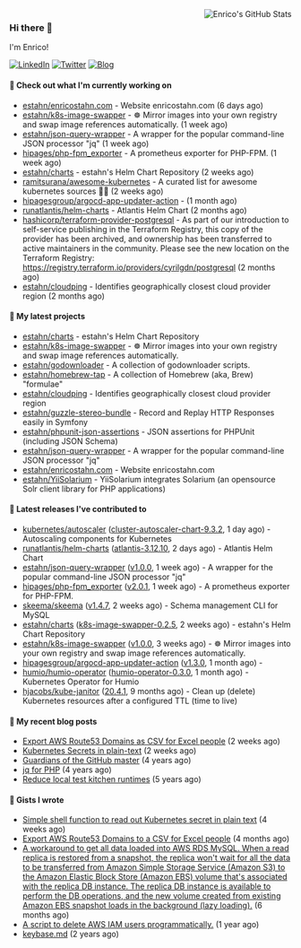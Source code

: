 <img alt="Enrico's GitHub Stats" align="right" src="https://github-readme-stats.vercel.app/api?username=estahn&show_icons=true&theme=default&hide_title=true" />

### Hi there 👋

I'm Enrico!

<a href="https://linkedin.com/in/enricostahn"><img src="https://img.shields.io/badge/LinkedIn--_.svg?style=social&logo=linkedin" alt="LinkedIn"></a>
<a href="http://twitter.com/estahn"><img src="https://img.shields.io/badge/Twitter--_.svg?style=social&logo=twitter" alt="Twitter"></a>
<a href="https://enricotahn.com"><img src="https://img.shields.io/badge/Blog--_.svg?style=social&logo=blog" alt="Blog"></a>

#### 👷 Check out what I'm currently working on

- [estahn/enricostahn.com](https://github.com/estahn/enricostahn.com) - Website enricostahn.com (6 days ago)
- [estahn/k8s-image-swapper](https://github.com/estahn/k8s-image-swapper) - :wheel_of_dharma: Mirror images into your own registry and swap image references automatically. (1 week ago)
- [estahn/json-query-wrapper](https://github.com/estahn/json-query-wrapper) - A wrapper for the popular command-line JSON processor &#34;jq&#34; (1 week ago)
- [hipages/php-fpm_exporter](https://github.com/hipages/php-fpm_exporter) - A prometheus exporter for PHP-FPM. (1 week ago)
- [estahn/charts](https://github.com/estahn/charts) - estahn&#39;s Helm Chart Repository (2 weeks ago)
- [ramitsurana/awesome-kubernetes](https://github.com/ramitsurana/awesome-kubernetes) - A curated list for awesome kubernetes sources :ship::tada: (2 weeks ago)
- [hipagesgroup/argocd-app-updater-action](https://github.com/hipagesgroup/argocd-app-updater-action) -  (1 month ago)
- [runatlantis/helm-charts](https://github.com/runatlantis/helm-charts) - Atlantis Helm Chart (2 months ago)
- [hashicorp/terraform-provider-postgresql](https://github.com/hashicorp/terraform-provider-postgresql) - As part of our introduction to self-service publishing in the Terraform Registry, this copy of the provider has been archived, and ownership has been transferred to active maintainers in the community. Please see the new location on the Terraform Registry: https://registry.terraform.io/providers/cyrilgdn/postgresql (2 months ago)
- [estahn/cloudping](https://github.com/estahn/cloudping) - Identifies geographically closest cloud provider region (2 months ago)

#### 🌱 My latest projects

- [estahn/charts](https://github.com/estahn/charts) - estahn&#39;s Helm Chart Repository
- [estahn/k8s-image-swapper](https://github.com/estahn/k8s-image-swapper) - :wheel_of_dharma: Mirror images into your own registry and swap image references automatically.
- [estahn/godownloader](https://github.com/estahn/godownloader) - A collection of godownloader scripts.
- [estahn/homebrew-tap](https://github.com/estahn/homebrew-tap) - A collection of Homebrew (aka, Brew) &#34;formulae&#34;
- [estahn/cloudping](https://github.com/estahn/cloudping) - Identifies geographically closest cloud provider region
- [estahn/guzzle-stereo-bundle](https://github.com/estahn/guzzle-stereo-bundle) - Record and Replay HTTP Responses easily in Symfony
- [estahn/phpunit-json-assertions](https://github.com/estahn/phpunit-json-assertions) - JSON assertions for PHPUnit (including JSON Schema)
- [estahn/json-query-wrapper](https://github.com/estahn/json-query-wrapper) - A wrapper for the popular command-line JSON processor &#34;jq&#34;
- [estahn/enricostahn.com](https://github.com/estahn/enricostahn.com) - Website enricostahn.com
- [estahn/YiiSolarium](https://github.com/estahn/YiiSolarium) - YiiSolarium integrates Solarium (an opensource Solr client library for PHP applications)

#### 🔭 Latest releases I've contributed to

- [kubernetes/autoscaler](https://github.com/kubernetes/autoscaler) ([cluster-autoscaler-chart-9.3.2](https://github.com/kubernetes/autoscaler/releases/tag/cluster-autoscaler-chart-9.3.2), 1 day ago) - Autoscaling components for Kubernetes
- [runatlantis/helm-charts](https://github.com/runatlantis/helm-charts) ([atlantis-3.12.10](https://github.com/runatlantis/helm-charts/releases/tag/atlantis-3.12.10), 2 days ago) - Atlantis Helm Chart
- [estahn/json-query-wrapper](https://github.com/estahn/json-query-wrapper) ([v1.0.0](https://github.com/estahn/json-query-wrapper/releases/tag/v1.0.0), 1 week ago) - A wrapper for the popular command-line JSON processor &#34;jq&#34;
- [hipages/php-fpm_exporter](https://github.com/hipages/php-fpm_exporter) ([v2.0.1](https://github.com/hipages/php-fpm_exporter/releases/tag/v2.0.1), 1 week ago) - A prometheus exporter for PHP-FPM.
- [skeema/skeema](https://github.com/skeema/skeema) ([v1.4.7](https://github.com/skeema/skeema/releases/tag/v1.4.7), 2 weeks ago) - Schema management CLI for MySQL
- [estahn/charts](https://github.com/estahn/charts) ([k8s-image-swapper-0.2.5](https://github.com/estahn/charts/releases/tag/k8s-image-swapper-0.2.5), 2 weeks ago) - estahn&#39;s Helm Chart Repository
- [estahn/k8s-image-swapper](https://github.com/estahn/k8s-image-swapper) ([v1.0.0](https://github.com/estahn/k8s-image-swapper/releases/tag/v1.0.0), 3 weeks ago) - :wheel_of_dharma: Mirror images into your own registry and swap image references automatically.
- [hipagesgroup/argocd-app-updater-action](https://github.com/hipagesgroup/argocd-app-updater-action) ([v1.3.0](https://github.com/hipagesgroup/argocd-app-updater-action/releases/tag/v1.3.0), 1 month ago) - 
- [humio/humio-operator](https://github.com/humio/humio-operator) ([humio-operator-0.3.0](https://github.com/humio/humio-operator/releases/tag/humio-operator-0.3.0), 1 month ago) - Kubernetes Operator for Humio
- [hjacobs/kube-janitor](https://github.com/hjacobs/kube-janitor) ([20.4.1](https://github.com/hjacobs/kube-janitor/releases/tag/20.4.1), 9 months ago) - Clean up (delete) Kubernetes resources after a configured TTL (time to live)

#### 📜 My recent blog posts

- [Export AWS Route53 Domains as CSV for Excel people](https://enricostahn.com/post/export-route53-domains-to-csv/) (2 weeks ago)
- [Kubernetes Secrets in plain-text](https://enricostahn.com/post/kubernetes-secrets-in-plaintext/) (2 weeks ago)
- [Guardians of the GitHub master](https://enricostahn.com/post/2016-03-27-guardians-of-the-github-master/) (4 years ago)
- [jq for PHP](https://enricostahn.com/post/2016-03-05-jq-for-php/) (4 years ago)
- [Reduce local test kitchen runtimes](https://enricostahn.com/post/2015-03-17-reduce-local-test-kitchen-runtimes/) (5 years ago)

#### 📓 Gists I wrote

- [Simple shell function to read out Kubernetes secret in plain text](https://gist.github.com/6b8cfac387ffacc8738cbe2ffb675932) (4 weeks ago)
- [Export AWS Route53 Domains to a CSV for Excel people](https://gist.github.com/33ee9f0ecede6416a168489a7a24ee24) (4 months ago)
- [A workaround to get all data loaded into AWS RDS MySQL. When a read replica is restored from a snapshot, the replica won&#39;t wait for all the data to be transferred from Amazon Simple Storage Service (Amazon S3) to the Amazon Elastic Block Store (Amazon EBS) volume that&#39;s associated with the replica DB instance. The replica DB instance is available to perform the DB operations, and the new volume created from existing Amazon EBS snapshot loads in the background (lazy loading).](https://gist.github.com/8f829cec789ebe5800e99d2dc83ead1b) (6 months ago)
- [A script to delete AWS IAM users programmatically.](https://gist.github.com/b93d19f117a1b0cca90bc4567770c042) (1 year ago)
- [keybase.md](https://gist.github.com/0cdc98675842cd56b573eb431a6bf961) (2 years ago)

